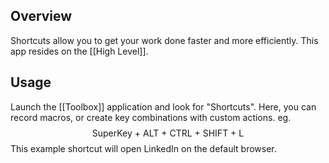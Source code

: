 ## Overview
Shortcuts allow you to get your work done faster and more efficiently. This app resides on the [[High Level]].

## Usage
Launch the [[Toolbox]] application and look for "Shortcuts". Here, you can record macros, or create key combinations with custom actions. eg. $$\text{SuperKey + ALT + CTRL + SHIFT + L}$$
This example shortcut will open LinkedIn on the default browser.